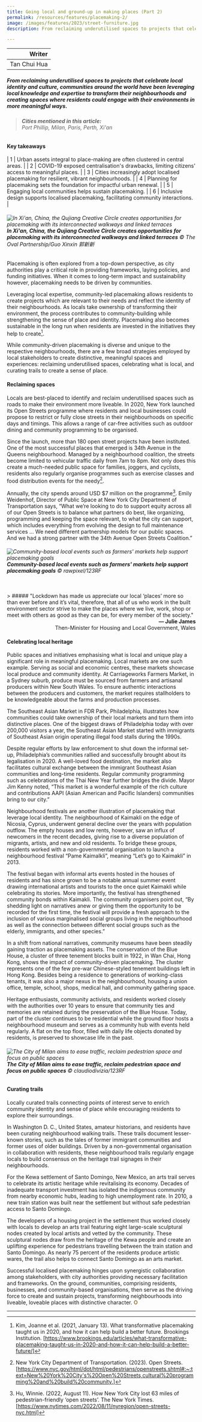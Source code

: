 ```yaml
---
title: Going local and ground-up in making places (Part 2)
permalink: /resources/features/placemaking-2/
image: /images/features/2023/street-furniture.jpg
description: From reclaiming underutilised spaces to projects that celebrate local identity and culture, communities around the world have been leveraging local knowledge and expertise to transform their neighbourhoods and creating spaces where residents could engage with their environments in more meaningful ways 

---
```


| Writer | 
| ---: |
| Tan Chui Hua |

##### From reclaiming underutilised spaces to projects that celebrate local identity and culture, communities around the world have been leveraging local knowledge and expertise to transform their neighbourhoods and creating spaces where residents could engage with their environments in more meaningful ways. 

> ###### **Cities mentioned in this article:** <br> Port Phillip, Milan, Paris, Perth, Xi'an

#### **Key takeaways**

| 1 | Urban assets integral to place-making are often clustered in central areas. |
| 2 | COVID-19 exposed centralisation's drawbacks, limiting citizens' access to meaningful places. |
| 3 | Cities increasingly adopt localised placemaking for resilient, vibrant neighbourhoods. |
| 4 | Planning for placemaking sets the foundation for impactful urban renewal. |
| 5 | Engaging local communities helps sustain placemaking. |
| 6 | Inclusive design supports localised placemaking, facilitating community interactions. |

###### ![In Xi'an, China, the Qujiang Creative Circle creates opportunities for placemaking with its interconnected walkways and linked terraces](/images/features/2023/qujiang.jpg/)**In Xi'an, China, the Qujiang Creative Circle creates opportunities for placemaking with its interconnected walkways and linked terraces** © The Oval Partnership/Guo Xinxin 郭新新

Placemaking is often explored from a top-down perspective, as city authorities play a critical role in providing frameworks, laying policies, and funding initiatives. When it comes to long-term impact and sustainability however, placemaking needs to be driven by communities.

Leveraging local expertise, community-led placemaking allows residents to create projects which are relevant to their needs and reflect the identity of their neighbourhoods. As locals take ownership of transforming their environment, the process contributes to community-building while strengthening the sense of place and identity. Placemaking also becomes sustainable in the long run when residents are invested in the initiatives they help to create[^1].

While community-driven placemaking is diverse and unique to the respective neighbourhoods, there are a few broad strategies employed by local stakeholders to create distinctive, meaningful spaces and experiences: reclaiming underutilised spaces, celebrating what is local, and curating trails to create a sense of place. 

#### **Reclaiming spaces**

Locals are best-placed to identify and reclaim underutilised spaces such as roads to make their environment more liveable. In 2020, New York launched its Open Streets programme where residents and local businesses could propose to restrict or fully close streets in their neighbourhoods on specific days and timings. This allows a range of car-free activities such as outdoor dining and community programming to be organised. 

Since the launch, more than 180 open street projects have been instituted. One of the most successful places that emerged is 34th Avenue in the Queens neighbourhood. Managed by a neighbourhood coalition, the streets become limited to vehicular traffic daily from 7am to 8pm. Not only does this create a much-needed public space for families, joggers, and cyclists, residents also regularly organise programmes such as exercise classes and food distribution events for the needy[^2]. 

Annually, the city spends around USD $7 million on the programme[^3]. Emily Weidenhof, Director of Public Space at New York City Department of Transportation says, “What we’re looking to do to support equity across all of our Open Streets is to balance what partners do best, like organizing, programming and keeping the space relevant, to what the city can support, which includes everything from evolving the design to full maintenance services ... We need different partnership models for our public spaces. And we had a strong partner with the 34th Avenue Open Streets Coalition.”

###### ![Community-based local events such as farmers' markets help support placemaking goals](/images/features/2023/farmers-market.jpg/)**Community-based local events such as farmers' markets help support placemaking goals** © rawpixel/123RF

<br>
> ##### "Lockdown has made us appreciate our local ‘places’ more so than ever before and it’s vital, therefore, that all of us who work in the built environment sector strive to make the places where we live, work, shop or meet with others as good as they can be, for every member of the society."

<div align="right"><b>— Julie James</b> <br>Then-Minister for Housing and Local Government, Wales</div>

#### **Celebrating local heritage**

Public spaces and initiatives emphasising what is local and unique play a significant role in meaningful placemaking. Local markets are one such example. Serving as social and economic centres, these markets showcase local produce and community identity. At Carriageworks Farmers Market, in a Sydney suburb, produce must be sourced from farmers and artisanal producers within New South Wales. To ensure authentic interactions between the producers and customers, the market requires stallholders to be knowledgeable about the farms and production processes. 

The Southeast Asian Market in FDR Park, Philadelphia, illustrates how communities could take ownership of their local markets and turn them into distinctive places. One of the biggest draws of Philadelphia today with over 200,000 visitors a year, the Southeast Asian Market started with immigrants of Southeast Asian origin operating illegal food stalls during the 1990s. 

Despite regular efforts by law enforcement to shut down the informal set-up, Philadelphia’s communities rallied and successfully brought about its legalisation in 2020. A well-loved food destination, the market also facilitates cultural exchange between the immigrant Southeast Asian communities and long-time residents. Regular community programming such as celebrations of the Thai New Year further bridges the divide. Mayor Jim Kenny noted, “This market is a wonderful example of the rich culture and contributions AAPI (Asian American and Pacific Islanders) communities bring to our city.”

Neighbourhood festivals are another illustration of placemaking that leverage local identity. The neighbourhood of Kaimakli on the edge of Nicosia, Cyprus, underwent general decline over the years with population outflow. The empty houses and low rents, however, saw an influx of newcomers in the recent decades, giving rise to a diverse population of migrants, artists, and new and old residents. To bridge these groups, residents worked with a non-governmental organisation to launch a neighbourhood festival “Pame Kaimalkli”, meaning “Let’s go to Kaimakli” in 2013.

The festival began with informal arts events hosted in the houses of residents and has since grown to be a notable annual summer event drawing international artists and tourists to the once quiet Kaimakli while celebrating its stories. More importantly, the festival has strengthened community bonds within Kaimakli. The community organisers point out, “By shedding light on narratives anew or giving them the opportunity to be recorded for the first time, the festival will provide a fresh approach to the inclusion of various marginalised social groups living in the neighbourhood as well as the connection between different social groups such as the elderly, immigrants, and other species.”

In a shift from national narratives, community museums have been steadily gaining traction as placemaking assets. The conservation of the Blue House, a cluster of three tenement blocks built in 1922, in Wan Chai, Hong Kong, shows the impact of community-driven placemaking. The cluster represents one of the few pre-war Chinese-styled tenement buildings left in Hong Kong. Besides being a residence to generations of working-class tenants, it was also a major nexus in the neighbourhood, housing a union office, temple, school, shops, medical hall, and community gathering space.  

Heritage enthusiasts, community activists, and residents worked closely with the authorities over 10 years to ensure that community ties and memories are retained during the preservation of the Blue House. Today, part of the cluster continues to be residential while the ground floor hosts a neighbourhood museum and serves as a community hub with events held regularly. A flat on the top floor, filled with daily life objects donated by residents, is preserved to showcase life in the past. 

###### ![The City of Milan aims to ease traffic, reclaim pedestrian space and focus on public spaces](/images/features/2023/milan-street.jpg/)**The City of Milan aims to ease traffic, reclaim pedestrian space and focus on public spaces** © claudiodivizia/123RF

#### **Curating trails**

Locally curated trails connecting points of interest serve to enrich community identity and sense of place while encouraging residents to explore their surroundings. 

In Washington D. C., United States, amateur historians, and residents have been curating neighbourhood walking trails. These trails document lesser-known stories, such as the tales of former immigrant communities and former uses of older buildings. Driven by a non-governmental organisation in collaboration with residents, these neighbourhood trails regularly engage locals to build consensus on the heritage trail signages in their neighbourhoods. 

For the Kewa settlement of Santo Domingo, New Mexico, an arts trail serves to celebrate its artistic heritage while revitalising its economy. Decades of inadequate transport investment has isolated the indigenous community from nearby economic hubs, leading to high unemployment rate. In 2010, a new train station was built near the settlement but without safe pedestrian access to Santo Domingo. 

The developers of a housing project in the settlement thus worked closely with locals to develop an arts trail featuring eight large-scale sculptural nodes created by local artists and vetted by the community. These sculptural nodes draw from the heritage of the Kewa people and create an uplifting experience for pedestrians travelling between the train station and Santo Domingo. As nearly 75 percent of the residents produce artistic wares, the trail also helps to connect Santo Domingo as an arts market. 

Successful localised placemaking hinges upon synergistic collaboration among stakeholders, with city authorities providing necessary facilitation and frameworks. On the ground, communities, comprising residents, businesses, and community-based organisations, then serve as the driving force to create and sustain projects, transforming neighbourhoods into liveable, loveable places with distinctive character. <b><font color="#967942">O</font></b>

---

[^1]: Kim, Joanne et al. (2021, January 13). What transformative placemaking taught us in 2020, and how it can help build a better future. Brookings Institution. [https://www.brookings.edu/articles/what-transformative-placemaking-taught-us-in-2020-and-how-it-can-help-build-a-better-future/]
[^2]: New York City Department of Transportation. (2023). Open Streets. [https://www.nyc.gov/html/dot/html/pedestrians/openstreets.shtml#:~:text=New%20York%20City's%20Open%20Streets,cultural%20programming%20and%20build%20community.] 
[^3]: Hu, Winnie. (2022, August 11). How New York City lost 63 miles of pedestrian-friendly ‘open streets’. The New  York Times. [https://www.nytimes.com/2022/08/11/nyregion/open-streets-nyc.html] 

